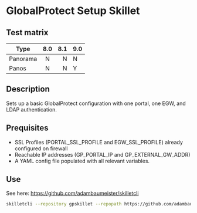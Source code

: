 # GlobalProtect Setup Skillet
## Test matrix
| Type          | 8.0           | 8.1  | 9.0 |
| ------------- |:-------------:| -----:| --- |
| Panorama     | N | N| N |
| Panos      | N| N| Y |

## Description
Sets up a basic GlobalProtect configuration with one portal, one EGW, and LDAP authentication.

## Prequisites 

 * SSL Profiles (PORTAL_SSL_PROFILE and EGW_SSL_PROFILE) already configured on firewall 
 * Reachable IP addresses (GP_PORTAL_IP and GP_EXTERNAL_GW_ADDR)
 * A YAML config file populated with all relevant variables.
 
## Use
See here: https://github.com/adambaumeister/skilletcli

```bash
skilletcli --repository gpskillet --repopath https://github.com/adambaumeister/gpskillet.git
```
